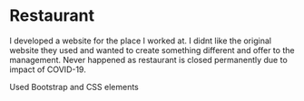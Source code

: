 # Restaurant

I developed a website for the place I worked at. I didnt like the original website they used and wanted to create something different
and offer to the management. Never happened as restaurant is closed permanently due to impact of COVID-19. 

Used Bootstrap and CSS elements
